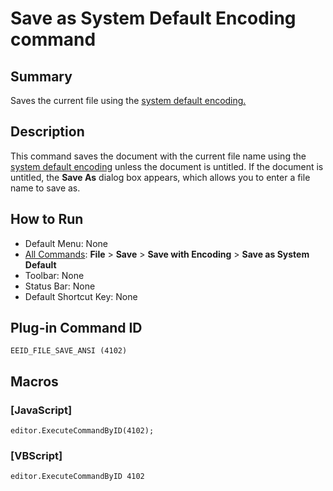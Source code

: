 # Save as System Default Encoding command

## Summary

Saves the current file using the
[system default encoding.](../../glossary/index)

## Description

This command saves the document with the current file name using the
[system default encoding](../../glossary/index)
unless the document is untitled.
If the document is untitled, the **Save As** dialog box appears,
which allows you to enter a file name to save as.

## How to Run

- Default Menu: None
- [All Commands](../tools/all_commands): **File** \> **Save**
\> **Save with Encoding** \> **Save as System Default**
- Toolbar: None
- Status Bar: None
- Default Shortcut Key: None

## Plug-in Command ID

```
EEID_FILE_SAVE_ANSI (4102)```

## Macros

### \[JavaScript\]

```
editor.ExecuteCommandByID(4102);
```

### \[VBScript\]

```
editor.ExecuteCommandByID 4102
```
